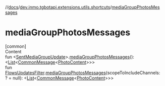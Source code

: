 //[docs](../../index.md)/[dev.inmo.tgbotapi.extensions.utils.shortcuts](index.md)/[mediaGroupPhotosMessages](media-group-photos-messages.md)



# mediaGroupPhotosMessages  
[common]  
Content  
fun <[SentMediaGroupUpdate](../dev.inmo.tgbotapi.types.update.MediaGroupUpdates/-sent-media-group-update/index.md)>.[mediaGroupPhotosMessages](media-group-photos-messages.md)(): <[List](https://kotlinlang.org/api/latest/jvm/stdlib/kotlin.collections/-list/index.html)<[CommonMessage](../dev.inmo.tgbotapi.types.message.abstracts/-common-message/index.md)<[PhotoContent](../dev.inmo.tgbotapi.types.message.content.media/-photo-content/index.md)>>>  
fun [FlowsUpdatesFilter](../dev.inmo.tgbotapi.updateshandlers/-flows-updates-filter/index.md).[mediaGroupPhotosMessages](media-group-photos-messages.md)(scopeToIncludeChannels: ? = null): <[List](https://kotlinlang.org/api/latest/jvm/stdlib/kotlin.collections/-list/index.html)<[CommonMessage](../dev.inmo.tgbotapi.types.message.abstracts/-common-message/index.md)<[PhotoContent](../dev.inmo.tgbotapi.types.message.content.media/-photo-content/index.md)>>>  




